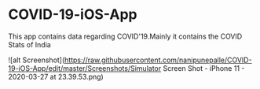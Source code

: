 # COVID-19-iOS-App
This app contains data regarding COVID'19.Mainly it contains the COVID Stats of India

![alt Screenshot](https://raw.githubusercontent.com/nanipunepalle/COVID-19-iOS-App/edit/master/Screenshots/Simulator Screen Shot - iPhone 11 - 2020-03-27 at 23.39.53.png)
